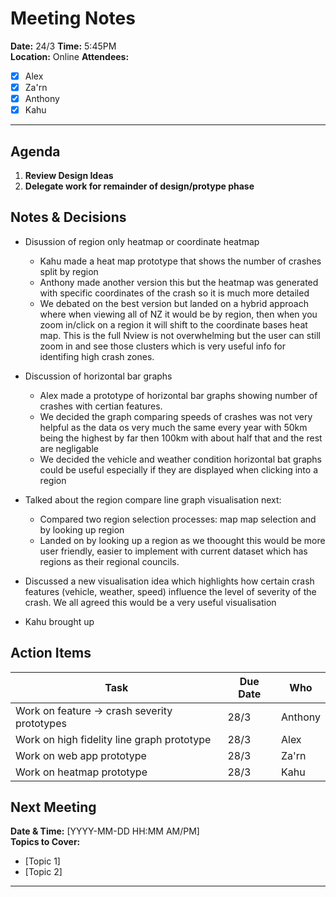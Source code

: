 # Meeting Notes

**Date:** 24/3
**Time:** 5:45PM  
**Location:** Online
**Attendees:**  
- [x] Alex
- [x] Za'rn
- [x] Anthony
- [x] Kahu

---

## Agenda
1. **Review Design Ideas**
1. **Delegate work for remainder of design/protype phase**

## Notes & Decisions
- Disussion of region only heatmap or coordinate heatmap
    - Kahu made a heat map prototype that shows the number of crashes split by region
    - Anthony made another version this but the heatmap was generated with specific coordinates of the crash so it is much more detailed
    - We debated on the best version but landed on a hybrid approach where when viewing all of NZ it would be by region, then when you zoom in/click on a region it will shift to the coordinate bases heat map. This is the full Nview is not overwhelming but the user can still zoom in and see those clusters which is very useful info for identifing high crash zones.

- Discussion of horizontal bar graphs
    - Alex made a prototype of horizontal bar graphs showing number of crashes with certian features.
    - We decided the graph comparing speeds of crashes was not very helpful as the data os very much the same every year with 50km being the highest by far then 100km with about half that and the rest are negligable
    - We decided the vehicle and weather condition horizontal bat graphs could be useful especially if they are displayed when clicking into a region

- Talked about the region compare line graph visualisation next:
    - Compared two region selection processes: map map selection and by looking up region
    - Landed on by looking up a region as we thoought this would be more user friendly, easier to implement with current dataset which has regions as their regional councils.

- Discussed a new visualisation idea which highlights how certain crash features (vehicle, weather, speed) influence the level of severity of the crash. We all agreed this would be a very useful visualisation

- Kahu brought up

## Action Items
| Task | Due Date | Who |
|------|----------|-----|
| Work on feature -> crash severity prototypes | 28/3 | Anthony |
| Work on high fidelity line graph prototype | 28/3 | Alex |
| Work on web app prototype | 28/3 | Za'rn |
| Work on heatmap prototype | 28/3 | Kahu |

## Next Meeting
**Date & Time:** [YYYY-MM-DD HH:MM AM/PM]  
**Topics to Cover:**
- [Topic 1]
- [Topic 2]

---

